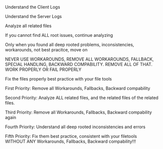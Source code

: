 Understand the Client Logs

Understand the Server Logs

Analyze all related files

If you cannot find ALL root issues, continue analyzing

Only when you found all deep rooted problems, inconsistencies, workarounds, not best pracitce, move on

NEVER USE WORKAROUNDS, REMOVE ALL WORKAROUNDS, FALLBACK, SPECIAL HANDLING, BACKWARD COMPABILITY. REMOVE ALL OF THAT. WORK PROPERLY OR FAIL PROPERLY

Fix the files properly best practice with your file tools

First Priority: Remove all Workarounds, Fallbacks, Backward compability

Second Priority: Analyze ALL related files, and the related files of the related files.

Third Priority: Remove all Workarounds, Fallbacks, Backward compability again

Fourth Priority: Understand all deep rooted inconsistencies and errors

Fifth Priority: Fix them best practice, consistent with your filetools WITHOUT ANY Workarounds, Fallbacks, Backward compability!!!

